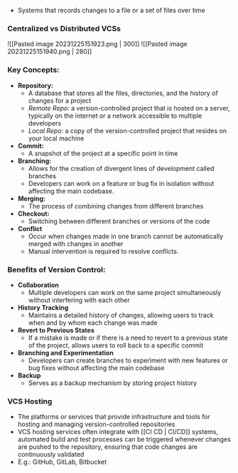 - Systems that records changes to a file or a set of files over time

### Centralized vs Distributed VCSs
![[Pasted image 20231225151923.png | 300]] ![[Pasted image 20231225151940.png | 280]]

### Key Concepts:

- **Repository:**
	- A database that stores all the files, directories, and the history of changes for a project
	- *Remote Repo*: a version-controlled project that is hosted on a server, typically on the internet or a network accessible to multiple developers
	- *Local Repo*: a copy of the version-controlled project that resides on your local machine
- **Commit:**
	 - A snapshot of the project at a specific point in time
- **Branching:**
	- Allows for the creation of divergent lines of development called branches
	- Developers can work on a feature or bug fix in isolation without affecting the main codebase.
- **Merging:**
	- The process of combining changes from different branches
- **Checkout:**
    - Switching between different branches or versions of the code
- **Conflict**
    - Occur when changes made in one branch cannot be automatically merged with changes in another
    - Manual intervention is required to resolve conflicts.

### Benefits of Version Control:

- **Collaboration**
	- Multiple developers can work on the same project simultaneously without interfering with each other
- **History Tracking**
	- Maintains a detailed history of changes, allowing users to track when and by whom each change was made
- **Revert to Previous States**
	- If a mistake is made or if there is a need to revert to a previous state of the project,  allows users to roll back to a specific commit
- **Branching and Experimentation**
	- Developers can create branches to experiment with new features or bug fixes without affecting the main codebase
- **Backup**
	- Serves as a backup mechanism by storing project history
	  
### VCS Hosting
- The platforms or services that provide infrastructure and tools for hosting and managing version-controlled repositories
- VCS hosting services often integrate with [[CI CD | CI/CD]] systems, automated build and test processes can be triggered whenever changes are pushed to the repository, ensuring that code changes are continuously validated
- E.g.: GitHub, GitLab, Bitbucket